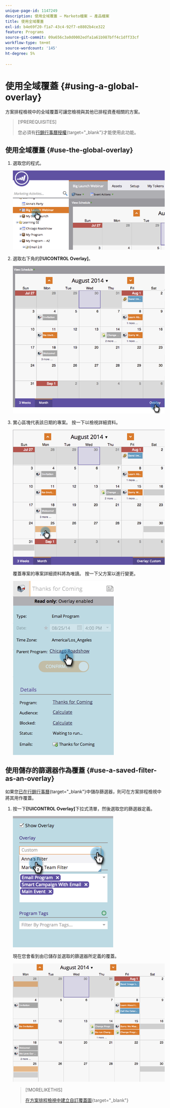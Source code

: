 ```yaml
---
unique-page-id: 1147249
description: 使用全域覆蓋 — Marketo檔案 — 產品檔案
title: 使用全域覆蓋
exl-id: b4e69f20-f1a7-43c4-92f7-e8802b4ce322
feature: Programs
source-git-commit: 09a656c3a0d0002edfa1a61b987bff4c1dff33cf
workflow-type: tm+mt
source-wordcount: '145'
ht-degree: 5%

---
```


# 使用全域覆蓋 {#using-a-global-overlay}

方案排程檢視中的全域覆蓋可讓您檢視與其他已排程資產相關的方案。

>[!PREREQUISITES]
>
>您必須有[行銷行事曆授權](/help/marketo/product-docs/core-marketo-concepts/marketing-calendar/understanding-the-calendar/issue-revoke-a-marketing-calendar-license.md){target="_blank"}才能使用此功能。

## 使用全域覆蓋 {#use-the-global-overlay}

1. 選取您的程式。

   ![](assets/image2014-9-24-10-16-4.png)

1. 選取右下角的&#x200B;**[!UICONTROL Overlay]**。

   ![](assets/image2014-9-24-10-3a16-3a9.png)

1. 實心區塊代表該日期的專案。 按一下以檢視詳細資料。

   ![](assets/image2014-9-24-10-3a16-3a14.png)

   覆蓋專案的專案詳細資料將為唯讀。 按一下父方案以進行變更。

   ![](assets/image2014-9-24-10-3a16-3a19.png)

## 使用儲存的篩選器作為覆蓋 {#use-a-saved-filter-as-an-overlay}

如果您[已在行銷行事曆](/help/marketo/product-docs/core-marketo-concepts/marketing-calendar/working-with-the-calendar/saving-a-filter-definition-in-the-marketing-calendar.md){target="_blank"}中儲存篩選器，則可在方案排程檢視中將其用作覆蓋。

1. 按一下&#x200B;**[!UICONTROL Overlay]**&#x200B;下拉式清單，然後選取您的篩選器定義。

   ![](assets/image2014-9-24-10-3a16-3a26.png)

   現在您會看到由已儲存並選取的篩選器所定義的覆蓋。

   ![](assets/image2014-9-24-10-3a16-3a31.png)

   >[!MORELIKETHIS]
   >
   >[在方案排程檢視中建立自訂覆蓋圖](/help/marketo/product-docs/core-marketo-concepts/programs/program-schedule-view/creating-custom-overlays-in-program-schedule-view.md){target="_blank"}

